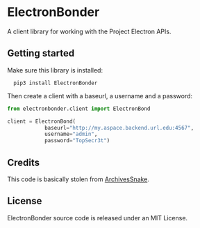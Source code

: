 # ElectronBonder
A client library for working with the Project Electron APIs.

## Getting started

Make sure this library is installed:

      pip3 install ElectronBonder


Then create a client with a baseurl, a username and a password:

``` python
from electronbonder.client import ElectronBond

client = ElectronBond(
            baseurl="http://my.aspace.backend.url.edu:4567",
            username="admin",
            password="TopSecr3t")
```

## Credits
This code is basically stolen from [ArchivesSnake](https://github.com/archivesspace-labs/ArchivesSnake/).


## License
ElectronBonder source code is released under an MIT License.
